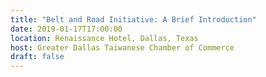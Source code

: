 ```yaml
---
title: "Belt and Road Initiative: A Brief Introduction"
date: 2019-01-17T17:00:00
location: Renaissance Hotel, Dallas, Texas
host: Greater Dallas Taiwanese Chamber of Commerce
draft: false
---
```

